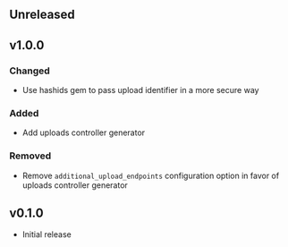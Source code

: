 ## Unreleased

## v1.0.0

### Changed

* Use hashids gem to pass upload identifier in a more secure way

### Added

* Add uploads controller generator

### Removed

* Remove `additional_upload_endpoints` configuration option in favor of uploads controller generator

## v0.1.0

* Initial release
